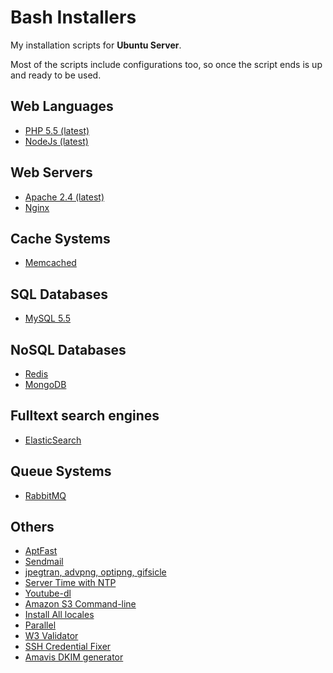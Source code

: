 Bash Installers
==============

My installation scripts for **Ubuntu Server**. 

Most of the scripts include configurations too, so once the script ends is up and ready to be used.

## Web Languages
- [PHP 5.5 (latest)](https://raw.github.com/nilopc/bashInstallers/master/php5.sh)
- [NodeJs (latest)](https://raw.github.com/nilopc/bashInstallers/master/nodejs.sh)

## Web Servers
- [Apache 2.4 (latest)](https://raw.github.com/nilopc/bashInstallers/master/apache2.sh)
- [Nginx](https://raw.github.com/nilopc/bashInstallers/master/nginx.sh)

## Cache Systems
- [Memcached](https://raw.github.com/nilopc/bashInstallers/master/memcached.sh)

## SQL Databases
- [MySQL 5.5](https://raw.github.com/nilopc/bashInstallers/master/mySQL.sh)

## NoSQL Databases
- [Redis](https://raw.github.com/nilopc/bashInstallers/master/redis.sh)
- [MongoDB](https://raw.github.com/nilopc/bashInstallers/master/mongoDB.sh)

## Fulltext search engines
- [ElasticSearch](https://raw.github.com/nilopc/bashInstallers/master/elasticsearch.sh)

## Queue Systems
- [RabbitMQ](https://raw.github.com/nilopc/bashInstallers/master/rabbitMQ.sh)

## Others
- [AptFast](https://raw.github.com/nilopc/bashInstallers/master/aptfast.sh)
- [Sendmail](https://raw.github.com/nilopc/bashInstallers/master/sendMail.sh)
- [jpegtran, advpng, optipng, gifsicle](https://raw.github.com/nilopc/bashInstallers/master/imageOptimization.sh)
- [Server Time with NTP](https://raw.github.com/nilopc/bashInstallers/master/serverTime.sh)
- [Youtube-dl](https://raw.github.com/nilopc/bashInstallers/master/youtubeDownloader.sh)
- [Amazon S3 Command-line](https://raw.github.com/nilopc/bashInstallers/master/amazonS3Cmd.sh)
- [Install All locales](https://raw.github.com/nilopc/bashInstallers/master/installLocales.sh)
- [Parallel](https://raw.github.com/nilopc/bashInstallers/master/parallel.sh)
- [W3 Validator](https://raw.github.com/nilopc/bashInstallers/master/w3c_validator.sh)
- [SSH Credential Fixer](https://raw.github.com/nilopc/bashInstallers/master/ssh-credential-fixer.sh)
- [Amavis DKIM generator](https://raw.github.com/nilopc/bashInstallers/master/iredmail-amavisd-dkim.sh)
